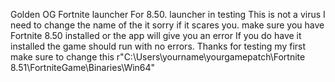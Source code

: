 Golden OG Fortnite launcher For 8.50. launcher in testing 
This is not a virus  I need to change the name of the it sorry if it scares you. 
make sure you have Fortnite 8.50 installed or the app will give you an error If you do have it installed  the game should run with no errors. Thanks for testing my first
make sure to change this r"C:\Users\yourname\yourgamepatch\Fortnite 8.51\FortniteGame\Binaries\Win64"
